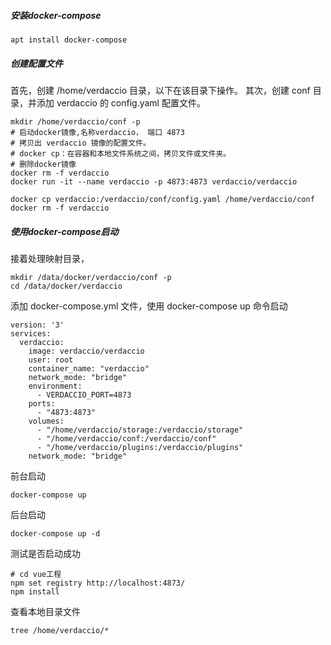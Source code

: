 ##### 安装docker-compose
```
apt install docker-compose
```
##### 创建配置文件
首先，创建 /home/verdaccio 目录，以下在该目录下操作。
其次，创建 conf 目录，并添加 verdaccio 的 config.yaml 配置文件。
```
mkdir /home/verdaccio/conf -p
# 启动docker镜像,名称verdaccio， 端口 4873
# 拷贝出 verdaccio 镜像的配置文件。
# docker cp：在容器和本地文件系统之间，拷贝文件或文件夹。
# 删除docker镜像
docker rm -f verdaccio
docker run -it --name verdaccio -p 4873:4873 verdaccio/verdaccio
```

```
docker cp verdaccio:/verdaccio/conf/config.yaml /home/verdaccio/conf
docker rm -f verdaccio
```

##### 使用docker-compose启动
接着处理映射目录，
```
mkdir /data/docker/verdaccio/conf -p
cd /data/docker/verdaccio
````
添加 docker-compose.yml 文件，使用 docker-compose up 命令启动
```
version: '3'
services:
  verdaccio:
    image: verdaccio/verdaccio
    user: root
    container_name: "verdaccio"
    network_mode: "bridge"
    environment:
      - VERDACCIO_PORT=4873
    ports:
      - "4873:4873"
    volumes:
      - "/home/verdaccio/storage:/verdaccio/storage"
      - "/home/verdaccio/conf:/verdaccio/conf"
      - "/home/verdaccio/plugins:/verdaccio/plugins"
    network_mode: "bridge"
```
前台启动
```
docker-compose up
```
后台启动
```
docker-compose up -d
```
测试是否启动成功
```
# cd vue工程
npm set registry http://localhost:4873/
npm install
```
查看本地目录文件
```
tree /home/verdaccio/*
```
